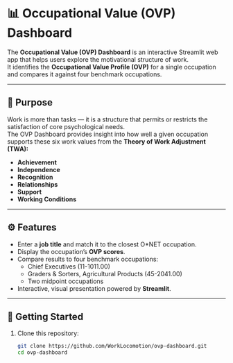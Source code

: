 # 📊 Occupational Value (OVP) Dashboard

The **Occupational Value (OVP) Dashboard** is an interactive Streamlit web app that helps users explore the motivational structure of work.  
It identifies the **Occupational Value Profile (OVP)** for a single occupation and compares it against four benchmark occupations.

---

## 🔎 Purpose
Work is more than tasks — it is a structure that permits or restricts the satisfaction of core psychological needs.  
The OVP Dashboard provides insight into how well a given occupation supports these six work values from the **Theory of Work Adjustment (TWA):**

- **Achievement**  
- **Independence**  
- **Recognition**  
- **Relationships**  
- **Support**  
- **Working Conditions**

---

## ⚙️ Features
- Enter a **job title** and match it to the closest O*NET occupation.  
- Display the occupation’s **OVP scores**.  
- Compare results to four benchmark occupations:  
  - Chief Executives (11-1011.00)  
  - Graders & Sorters, Agricultural Products (45-2041.00)  
  - Two midpoint occupations  
- Interactive, visual presentation powered by **Streamlit**.  

---

## 🚀 Getting Started
1. Clone this repository:  
   ```bash
   git clone https://github.com/WorkLocomotion/ovp-dashboard.git
   cd ovp-dashboard
